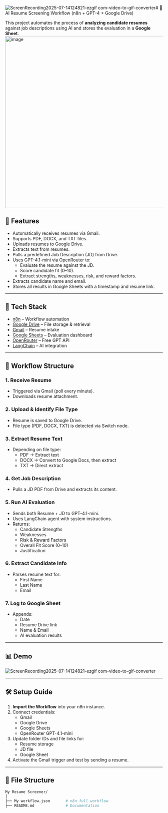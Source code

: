 ![ScreenRecording2025-07-14124821-ezgif com-video-to-gif-converter](https://github.com/user-attachments/assets/c8473e0a-8cc0-4811-838d-fbdc013de19b)# 🤖 AI Resume Screening Workflow (n8n + GPT-4 + Google Drive)

This project automates the process of **analyzing candidate resumes** against job descriptions using AI and stores the evaluation in a **Google Sheet**.
<img width="1377" height="550" alt="image" src="https://github.com/user-attachments/assets/0b3f9359-6653-4a95-bb47-e2176c993869" />

## 🚀 Features

- Automatically receives resumes via Gmail.
- Supports PDF, DOCX, and TXT files.
- Uploads resumes to Google Drive.
- Extracts text from resumes.
- Pulls a predefined Job Description (JD) from Drive.
- Uses GPT-4.1-mini via OpenRouter to:
  - Evaluate the resume against the JD.
  - Score candidate fit (0–10).
  - Extract strengths, weaknesses, risk, and reward factors.
- Extracts candidate name and email.
- Stores all results in Google Sheets with a timestamp and resume link.

---

## 🔧 Tech Stack

- [n8n](https://n8n.io) – Workflow automation
- [Google Drive](https://drive.google.com) – File storage & retrieval
- [Gmail](https://gmail.com) – Resume intake
- [Google Sheets](https://sheets.google.com) – Evaluation dashboard
- [OpenRouter](https://openrouter.ai) – Free GPT API
- [LangChain](https://www.langchain.com) – AI integration

---

## 📂 Workflow Structure

### 1. Receive Resume
- Triggered via Gmail (poll every minute).
- Downloads resume attachment.

### 2. Upload & Identify File Type
- Resume is saved to Google Drive.
- File type (PDF, DOCX, TXT) is detected via Switch node.

### 3. Extract Resume Text
- Depending on file type:
  - PDF → Extract text
  - DOCX → Convert to Google Docs, then extract
  - TXT → Direct extract

### 4. Get Job Description
- Pulls a JD PDF from Drive and extracts its content.

### 5. Run AI Evaluation
- Sends both Resume + JD to GPT-4.1-mini.
- Uses LangChain agent with system instructions.
- Returns:
  - Candidate Strengths
  - Weaknesses
  - Risk & Reward Factors
  - Overall Fit Score (0–10)
  - Justification

### 6. Extract Candidate Info
- Parses resume text for:
  - First Name
  - Last Name
  - Email

### 7. Log to Google Sheet
- Appends:
  - Date
  - Resume Drive link
  - Name & Email
  - AI evaluation results

---

## 📊 Demo 
![ScreenRecording2025-07-14124821-ezgif com-video-to-gif-converter](https://github.com/user-attachments/assets/e5821873-c0e2-45bb-9595-82bb41585a28)


---


## 🛠 Setup Guide

1. **Import the Workflow** into your n8n instance.
2. Connect credentials:
   - Gmail
   - Google Drive
   - Google Sheets
   - OpenRouter GPT-4.1-mini
3. Update folder IDs and file links for:
   - Resume storage
   - JD file
   - Google Sheet
4. Activate the Gmail trigger and test by sending a resume.

---

## 📁 File Structure

```bash
My Resume Screener/
│
├── My workflow.json       # n8n full workflow
├── README.md              # Documentation

